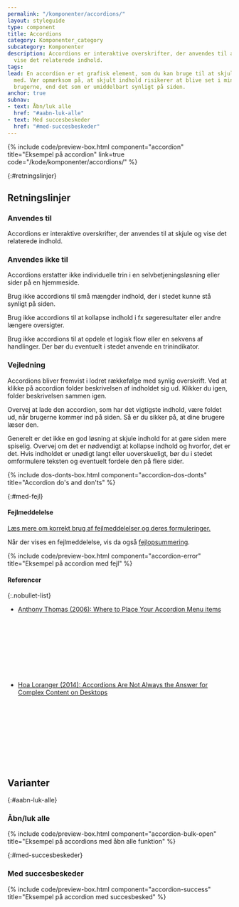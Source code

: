 ```yaml
---
permalink: "/komponenter/accordions/"
layout: styleguide
type: component
title: Accordions
category: Komponenter_category
subcategory: Komponenter
description: Accordions er interaktive overskrifter, der anvendes til at skjule og
  vise det relaterede indhold.
tags: 
lead: En accordion er et grafisk element, som du kan bruge til at skjule og vise indhold
  med. Vær opmærksom på, at skjult indhold risikerer at blive set i mindre grad af
  brugerne, end det som er umiddelbart synligt på siden.
anchor: true
subnav:
- text: Åbn/luk alle
  href: "#aabn-luk-alle"
- text: Med succesbeskeder
  href: "#med-succesbeskeder"
---
```


{% include code/preview-box.html component="accordion" title="Eksempel på accordion" link=true code="/kode/komponenter/accordions/" %}

{:#retningslinjer}
## Retningslinjer

### Anvendes til  

Accordions er interaktive overskrifter, der anvendes til at skjule og vise det relaterede indhold.

### Anvendes ikke til  

Accordions erstatter ikke individuelle trin i en selvbetjeningsløsning eller sider på en hjemmeside.

Brug ikke accordions til små mængder indhold, der i stedet kunne stå synligt på siden.

Brug ikke accordions til at kollapse indhold i fx søgeresultater eller andre længere oversigter.

Brug ikke accordions til at opdele et logisk flow eller en sekvens af handlinger. Der bør du eventuelt i stedet anvende en trinindikator.

### Vejledning  

Accordions bliver fremvist i lodret rækkefølge med synlig overskrift. Ved at klikke på accordion folder beskrivelsen af indholdet sig ud. Klikker du igen, folder beskrivelsen sammen igen.

Overvej at lade den accordion, som har det vigtigste indhold, være foldet ud, når brugerne kommer ind på siden. Så er du sikker på, at dine brugere læser den.

Generelt er det ikke en god løsning at skjule indhold for at gøre siden mere spiselig. Overvej om det er nødvendigt at kollapse indhold og hvorfor, det er det. Hvis indholdet er unødigt langt eller uoverskueligt, bør du i stedet omformulere teksten og eventuelt fordele den på flere sider.

{% include dos-donts-box.html component="accordion-dos-donts" title="Accordion do's and don'ts" %}

{:#med-fejl}
#### Fejlmeddelelse

<a href="/komponenter/fejlmeddelelser/">Læs mere om korrekt brug af fejlmeddelelser og deres formuleringer.</a>

Når der vises en fejlmeddelelse, vis da også <a href="/komponenter/fejlopsummering/">fejlopsummering</a>.

{% include code/preview-box.html component="accordion-error" title="Eksempel på accordion med fejl" %}

#### Referencer

{:.nobullet-list}
- <a href="http://uxmovement.com/navigation/where-to-place-your-accordion-menu-icons/" class="icon-link">Anthony Thomas (2006): Where to Place Your Accordion Menu items<svg class="icon-svg" focusable="false" aria-hidden="true"><use xlink:href="#open-in-new"></use></svg></a>
- <a href="https://www.nngroup.com/articles/accordions-complex-content/" class="icon-link">Hoa Loranger (2014): Accordions Are Not Always the Answer for Complex Content on Desktops<svg class="icon-svg" focusable="false" aria-hidden="true"><use xlink:href="#open-in-new"></use></svg></a>

## Varianter

{:#aabn-luk-alle}
### Åbn/luk alle

{% include code/preview-box.html component="accordion-bulk-open" title="Eksempel på accordions med åbn alle funktion" %}

{:#med-succesbeskeder}
### Med succesbeskeder

{% include code/preview-box.html component="accordion-success" title="Eksempel på accordion med succesbesked" %}